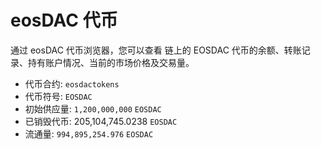 eos**DAC 代币**
===

通过 eosDAC 代币浏览器，您可以查看 链上的 EOSDAC 代币的余额、转账记录、持有账户情况、当前的市场价格及交易量。

 * 代币合约: `eosdactokens`
 * 代币符号: `EOSDAC`
 * 初始供应量: `1,200,000,000` `EOSDAC`
 * 已销毁代币: 205,104,745.0238 `EOSDAC`
 * 流通量: `994,895,254.976` `EOSDAC`
 

